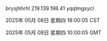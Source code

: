 brysjhhrhl 219.139.198.41 yqqlmgsycl

2025年 05月 08日 星期四 18:00:05 CST

2025年 05月 08日 星期四 10:00:05 GMT
